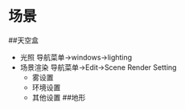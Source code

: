 # 场景
##天空盒
- 光照 导航菜单->windows->lighting
- 场景渲染 导航菜单->Edit->Scene Render Setting
  - 雾设置
  - 环境设置
  - 其他设置
##地形


